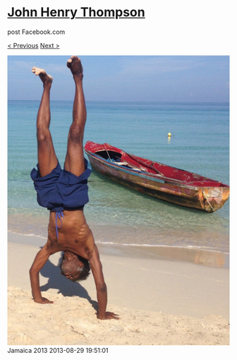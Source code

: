 # [John Henry Thompson](../README.md)
post Facebook.com

[< Previous](2013-09-02-51.md) [Next >](2013-08-29-2.md)

[![](../media/2013-08-29/Jamaica-2013.jpg)](../README.md)
Jamaica 2013
2013-08-29 19:51:01